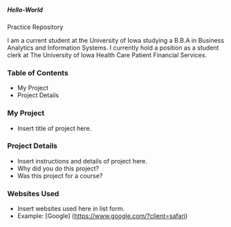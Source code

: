 ##### Hello-World
Practice Repository

I am a current student at the University of Iowa studying a B.B.A in Business Analytics and Information Systems. I currently hold a position as a student clerk at The University of Iowa Health Care Patient Financial Services.


### Table of Contents
+ My Project
+ Project Details

### My Project
+ Insert title of project here.


### Project Details
+ Insert instructions and details of project here.
+ Why did you do this project?
+ Was this project for a course?


### Websites Used
+ Insert websites used here in list form.
+ Example: [Google] (https://www.google.com/?client=safari)
